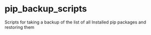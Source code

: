 # pip_backup_scripts
Scripts for taking a backup of the list of all Installed pip packages and restoring them
